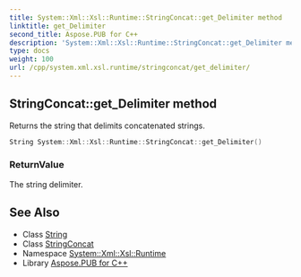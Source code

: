 ```yaml
---
title: System::Xml::Xsl::Runtime::StringConcat::get_Delimiter method
linktitle: get_Delimiter
second_title: Aspose.PUB for C++
description: 'System::Xml::Xsl::Runtime::StringConcat::get_Delimiter method. Returns the string that delimits concatenated strings in C++.'
type: docs
weight: 100
url: /cpp/system.xml.xsl.runtime/stringconcat/get_delimiter/
---
```

## StringConcat::get_Delimiter method


Returns the string that delimits concatenated strings.

```cpp
String System::Xml::Xsl::Runtime::StringConcat::get_Delimiter()
```


### ReturnValue

The string delimiter.

## See Also

* Class [String](../../../system/string/)
* Class [StringConcat](../)
* Namespace [System::Xml::Xsl::Runtime](../../)
* Library [Aspose.PUB for C++](../../../)
